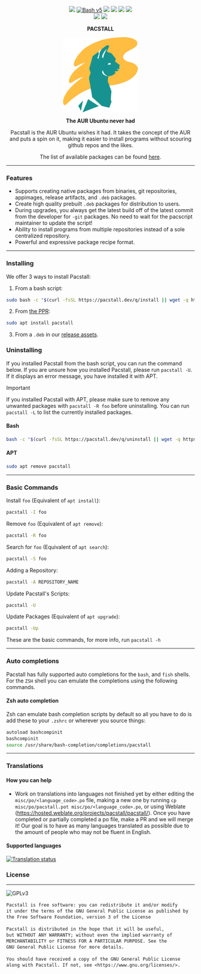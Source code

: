 <p align="center">
<a href="https://github.com/pacstall/pacstall/releases/latest"><img src="https://img.shields.io/github/v/release/pacstall/pacstall?color=red&style=flat-square"></a>
<a href="https://www.gnu.org/software/bash/"><img src="https://img.shields.io/badge/bash-v5-brightgreen?style=flat-square&logo" alt="Bash v5"></a>
  <a href="https://github.com/pacstall/pacstall/issues"><img src="https://img.shields.io/github/issues/pacstall/pacstall?style=flat-square"></a>
<a href="https://github.com/pacstall/pacstall/actions?query=workflow%3A%22test+install+script%22"><img src="https://img.shields.io/github/actions/workflow/status/pacstall/pacstall/remote-bash.yml?branch=master&style=flat-square"></a>
<a href="https://www.codefactor.io/repository/github/pacstall/pacstall"><img src="https://img.shields.io/codefactor/grade/github/pacstall/pacstall/develop?style=flat-square"></a>
<a href="https://github.com/pacstall/pacstall-programs"><img src="https://img.shields.io/github/commit-activity/m/pacstall/pacstall-programs?style=flat-square&label=user%20repo%20activity"></a><br>
<a href="https://discord.gg/yzrjXJV6K8"><img src="https://img.shields.io/discord/839818021207801878?color=5865F2&label=Discord&logo=discord&logoColor=FFFFFF&style=flat-square"></a>
<a href="https://lemmy.ml/c/pacstall/"><img src="https://img.shields.io/badge/Lemmy-red?logo=lemmy&logoColor=white&style=flat-square"></a>

</p>

<p align="center"><b>PACSTALL</b></p>
<p align="center">
<a href="https://github.com/pacstall/pacstall"><img align="center" src="https://raw.githubusercontent.com/pacstall/website/master/client/public/pacstall.svg" width="200" height="200" alt="Pacstall Logo"></a>
</p>
<p align="center"><b>The AUR Ubuntu never had</b></p>

<p align="center">Pacstall is the AUR Ubuntu wishes it had. It takes the concept of the AUR and puts a spin on it, making it easier to install programs without scouring github repos and the likes.</p>
<p align="center">The list of available packages can be found <a href="https://pacstall.dev/packages">here</a>.</p>
</p>

---

### Features

* Supports creating native packages from binaries, git repositories, appimages,
release artifacts, and `.deb` packages.
* Create high quality prebuilt `.deb` packages for distribution to users.
* During upgrades, you always get the latest build off of the latest commit
from the developer for `-git` packages. No need to wait for the pacscript
maintainer to update the script!
* Ability to install programs from multiple repositories instead of a sole
centralized repository.
* Powerful and expressive package recipe format.

---

### Installing

We offer 3 ways to install Pacstall:

1. From a bash script:

```bash
sudo bash -c "$(curl -fsSL https://pacstall.dev/q/install || wget -q https://pacstall.dev/q/install -O -)"
```

2. From [the PPR](https://ppr.pacstall.dev):

```bash
sudo apt install pacstall
```

3. From a `.deb` in our [release assets](https://github.com/pacstall/pacstall/releases/latest).

### Uninstalling

If you installed Pacstall from the bash script, you can run the command below. If you are unsure how you installed Pacstall, please run `pacstall -U`. If it displays an error message, you have installed it with APT.

> [!IMPORTANT]
> If you installed Pacstall with APT, please make sure to remove any unwanted packages with `pacstall -R foo` before uninstalling. You can run `pacstall -L` to list the currently installed packages.

#### Bash
```bash
bash -c "$(curl -fsSL https://pacstall.dev/q/uninstall || wget -q https://pacstall.dev/q/uninstall -O -)"
```

#### APT
```bash
sudo apt remove pacstall
```

---

### Basic Commands
Install `foo` (Equivalent of `apt install`):
```bash
pacstall -I foo
```

Remove `foo` (Equivalent of `apt remove`):
```bash
pacstall -R foo
```

Search for `foo` (Equivalent of `apt search`):
```bash
pacstall -S foo
```

Adding a Repository:
```bash
pacstall -A REPOSITORY_NAME
```

Update Pacstall's Scripts:
```bash
pacstall -U
```

Update Packages (Equivalent of `apt upgrade`):
```bash
pacstall -Up
```

These are the basic commands, for more info, run `pacstall -h`

---
### Auto completions
Pacstall has fully supported auto completions for the `bash`, and `fish` shells. For the `ZSH` shell you can emulate the completions using the following commands.
#### Zsh auto completion
Zsh can emulate bash completion scripts by default so all you have to do is add these to your `.zshrc` or wherever you source things:
```bash
autoload bashcompinit
bashcompinit
source /usr/share/bash-completion/completions/pacstall
```

---
### Translations

#### How you can help
* Work on translations into languages not finished yet by either editing the `misc/po/<language_code>.po` file, making a new one by running `cp misc/po/pacstall.pot misc/po/<language_code>.po`, or using Weblate (https://hosted.weblate.org/projects/pacstall/pacstall/). Once you have completed or partially completed a po file, make a PR and we will merge it! Our goal is to have as many languages translated as possible due to the amount of people who may not be fluent in English.

#### Supported languages

<a href="https://hosted.weblate.org/engage/pacstall/">
<img src="https://hosted.weblate.org/widgets/pacstall/-/pacstall/multi-blue.svg" alt="Translation status" />
</a>

### License
---
![GPLv3](https://www.gnu.org/graphics/gplv3-with-text-136x68.png)
```monospace
Pacstall is free software: you can redistribute it and/or modify
it under the terms of the GNU General Public License as published by
the Free Software Foundation, version 3 of the License

Pacstall is distributed in the hope that it will be useful,
but WITHOUT ANY WARRANTY; without even the implied warranty of
MERCHANTABILITY or FITNESS FOR A PARTICULAR PURPOSE. See the
GNU General Public License for more details.

You should have received a copy of the GNU General Public License
along with Pacstall. If not, see <https://www.gnu.org/licenses/>.
```
